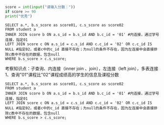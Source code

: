 ```python
score = int(input("请输入分数："))
if score >= 90
print("优秀")
```

```mysql
SELECT a.*, b.s_score as score01, c.s_score as score02
FROM student a
INNER JOIN score b ON a.s_id = b.s_id AND b.c_id = '01' #内连接，通过学号连接，指定01
LEFT JOIN score c ON a.s_id = c.s_id AND c.c_id = '02' OR c.c_id IS NULL #指定02，或者c中的c_id 直接不存在；为null的条件不存在，因为左连接中会直接排除c表中不存在的数据，包含null
WHERE b.s_score > c.s_score;
```

考察知识点：子查询、内连接（inner join 、join），左连接（left join），多表连接
1、查询"01"课程比"02"课程成绩高的学生的信息及课程分数

```mysql
SELECT a.*, b.s_score as score01, c.s_score as score02
FROM student a
INNER JOIN score b ON a.s_id = b.s_id AND b.c_id = '01' #内连接，通过学号连接，指定01
LEFT JOIN score c ON a.s_id = c.s_id AND c.c_id = '02' OR c.c_id IS NULL #指定02，或者c中的c_id 直接不存在；为null的条件不存在，因为左连接中会直接排除c表中不存在的数据，包含null
WHERE b.s_score > c.s_score;
```

